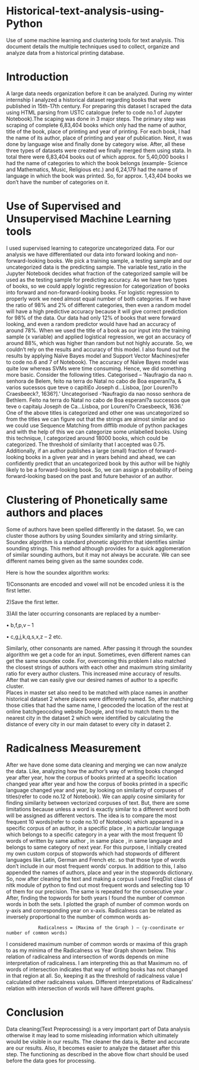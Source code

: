# Historical-text-analysis-using-Python
Use of some machine learning and clustering tools for text analysis.
This document details the multiple techniques used to collect, organize and analyze data from a historical printing database.
# Introduction
A large data needs organization before it can be analyzed. During my winter internship I analyzed a historical dataset regarding books that were published in 15th-17th century. For preparing this dataset I scraped the data using HTML parsing from USTC catalogue (refer to code no.1 of Jupyter Notebook).The scaping was done in 3 major steps. The primary step was scraping of complete 6,83,404 books which only had the name of author, title of the book, place of printing and year of printing. For each book, I had the name of its author, place of printing and year of publication. Next, it was done by language wise and finally done by category wise. After, all these three types of datasets were created we finally merged them using stata.  In total there were 6,83,404 books out of which approx. for 5,40,000 books I had the name of categories to which the book belongs (example- Science and Mathematics, Music, Religious etc.) and 6,24,179 had the name of language in which the book was printed. So, for approx. 1,43,404 books we don’t have the number of categories on it.
# Use of Supervised and Unsupervised Machine Learning tools
I used supervised learning to categorize uncategorized data. For our analysis we have differentiated our data into forward looking and non-forward-looking books. We pick a training sample, a testing sample and our uncategorized data is the predicting sample. The variable test_ratio in the Jupyter Notebook decides what fraction of the categorized sample will be used as the testing sample for predicting accuracy.
As we have two types of books, so we could apply logistic regression for categorization of books into forward and non-forward-looking books. For logistic regression to properly work we need almost equal number of both categories. If we have the ratio of 98% and 2% of different categories, then even a random model will have a high predictive accuracy because it will give correct prediction for 98% of the data. Our data had only 12% of books that were forward looking, and even a random predictor would have had an accuracy of around 78%. When we used the title of a book as our input into the training sample (x variable) and applied logistical regression, we got an accuracy of around 88%, which was higher than random but not highly accurate. So, we couldn’t rely on the results and accuracy of this model. I also found out the results by applying Naïve Bayes model and Support Vector Machines(refer to code no.6 and 7 of Notebook). The accuracy of Naïve Bayes model was quite low whereas SVMs were time consuming.
Hence, we did something more basic. Consider the following titles.
Categorised – ‘Naufragio da nao n. senhora de Belem, feito na terra do Natal no cabo de Boa esperaní?a, & varios sucessos que teve o capití£o Joseph d...Lisboa, [por Lourení?o Craesbeeck?, 1636?].’
 Uncategorised -‘Naufragio da nao nosso senhora de Bethlem. Feito na terra do Natal no cabo de Boa esperaní?a successos que teve o capitaíµ Joseph de Ca...Lisboa, por Lourení?o Craesbeeck, 1636.’
One of the above titles is categorized and other one was uncategorized so from the titles we can figure out that the strings are almost similar and so we could use Sequence Matching from difflib module of python packages and with the help of this we can categorize some unlabelled books. Using this technique, I categorized around 18000 books, which could be categorized. The threshold of similarity that I accepted was 0.75. 
Additionally, if an author publishes a large (small) fraction of forward-looking books in a given year and in years behind and ahead, we can confidently predict that an uncategorized book by this author will be highly likely to be a forward-looking book. So, we can assign a probability of being forward-looking based on the past and future behavior of an author.
# Clustering of Phonetically same authors and places
Some of authors have been spelled differently in the dataset. So, we can cluster those authors by using Soundex similarity and string similarity. Soundex algorithm is a standard phonetic algorithm that identifies similar sounding strings. This method although provides for a quick agglomeration of similar sounding authors, but it may not always be accurate. 
We can see different names being given as the same soundex code.

Here is how the soundex algorithm works:

1)Consonants are encoded and vowel will not be encoded unless it is the first letter.

2)Save the first letter.

3)All the later occurring consonants are replaced by a number-

•	b,f,p,v – 1

•	c,g,j,k,q,s,x,z – 2   etc.

Similarly, other consonants are named. After passing it through the soundex algorithm we get a code for an input. Sometimes, even different names can get the same soundex code. For, overcoming this problem I also matched the closest strings of authors with each other and maximum string similarity ratio for every author clusters. This increased mine accuracy of results. After that we can easily give our desired names of author to a specific cluster.   
Places in master set also need to be matched with place names in another historical dataset 2 where places were differently named. So, after matching those cities that had the same name, I geocoded the location of the rest at online batchgeocoding website Doogle, and tried to match them to the nearest city in the dataset 2 which were identified by calculating the distance of every city in our main dataset to every city in dataset 2.
# Radicalness Measurement
After we have done some data cleaning and merging we can now analyze the data. Like, analyzing how the author’s way of writing books changed year after year, how the corpus of books printed at a specific location changed year after year and how the corpus of books printed in a specific language changed year and year, by looking on similarity of corpuses of titles(refer to code no.12 of Notebook). We can apply cosine similarity for finding similarity between vectorized corpuses of text. But, there are some limitations because unless a word is exactly similar to a different word both will be assigned as different vectors. 
The idea is to compare the most frequent 10 words(refer to code no.10 of Notebook) which appeared in a specific corpus of an author, in a specific place , in a particular language which belongs to a specific category in a year with the most frequent 10 words of written by same author , in same place , in same language and belongs to same category of next year. For this purpose, I initially created my own custom corpus of stopwords which had stopwords of different languages like Latin, German and French etc. so that those type of words don’t include in our most frequent words’ corpus. In addition to this, I also appended the names of authors, place and year in the stopwords dictionary. So, now after cleaning the text and making a corpus I used FreqDist class of nltk module of python to find out most frequent words and selecting top 10 of them for our precision. The same is repeated for the consecutive year . After, finding the topwords for both years I found the number of common words in both the sets. I plotted the graph of number of common words on y-axis and corresponding year on x-axis. Radicalness can be related as inversely proportional to the number of common words as- 

                Radicalness = (Maxima of the Graph ) – (y-coordinate or number of common words)
                
I considered maximum number of common words or maxima of this graph to as my minima of the Radicalness vs Year Graph shown below. This relation of radicalness and intersection of words depends on mine interpretation of radicalness. I am interpreting this as that Maximum no. of words of intersection indicates that way of writing books has not changed in that region at all. So, keeping it as the threshold of radicalness value I calculated other radicalness values.
Different interpretations of Radicalness’ relation with intersection of words will have different graphs.
# Conclusion
Data cleaning(Text Preprocessing) is a very important part of Data analysis otherwise it may lead to some misleading information which ultimately would be visible in our results. The cleaner the data is, Better and accurate are our results. Also, it becomes easier to analyze the dataset after this step. The functioning as described in the above flow chart should be used before the data goes for processing.
